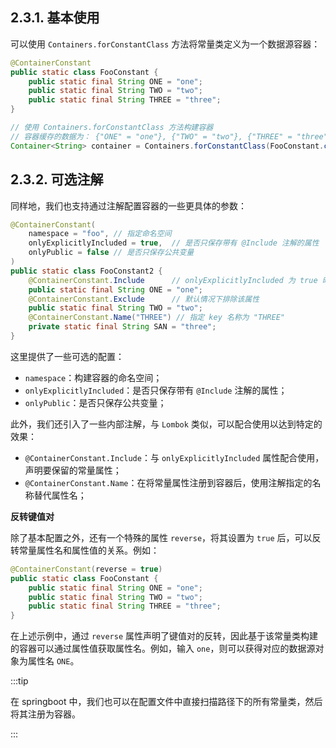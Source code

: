 ## 2.3.1. 基本使用

可以使用 `Containers.forConstantClass` 方法将常量类定义为一个数据源容器：

```java
@ContainerConstant
public static class FooConstant {
    public static final String ONE = "one";
    public static final String TWO = "two";
    public static final String THREE = "three";
}

// 使用 Containers.forConstantClass 方法构建容器
// 容器缓存的数据为： {"ONE" = "one"}, {"TWO" = "two"}, {"THREE" = "three"}
Container<String> container = Containers.forConstantClass(FooConstant.class, new SimpleAnnotationFinder());
```

## 2.3.2. 可选注解

同样地，我们也支持通过注解配置容器的一些更具体的参数：

```java
@ContainerConstant(
    namespace = "foo", // 指定命名空间
    onlyExplicitlyIncluded = true,  // 是否只保存带有 @Include 注解的属性
    onlyPublic = false // 是否只保存公共变量
)
public static class FooConstant2 {
    @ContainerConstant.Include      // onlyExplicitlyIncluded 为 true 时，仅包含带有该注解的属性
    public static final String ONE = "one";
    @ContainerConstant.Exclude      // 默认情况下排除该属性
    public static final String TWO = "two";
    @ContainerConstant.Name("THREE") // 指定 key 名称为 "THREE"
    private static final String SAN = "three";
}
```

这里提供了一些可选的配置：

- `namespace`：构建容器的命名空间；
- `onlyExplicitlyIncluded`：是否只保存带有 `@Include` 注解的属性；
- `onlyPublic`：是否只保存公共变量；

此外，我们还引入了一些内部注解，与 `Lombok` 类似，可以配合使用以达到特定的效果：

- `@ContainerConstant.Include`：与 `onlyExplicitlyIncluded` 属性配合使用，声明要保留的常量属性；
- `@ContainerConstant.Name`：在将常量属性注册到容器后，使用注解指定的名称替代属性名；

**反转键值对**

除了基本配置之外，还有一个特殊的属性 `reverse`，将其设置为 `true` 后，可以反转常量属性名和属性值的关系。例如：

```java
@ContainerConstant(reverse = true)
public static class FooConstant {
    public static final String ONE = "one";
    public static final String TWO = "two";
    public static final String THREE = "three";
}
```

在上述示例中，通过 `reverse` 属性声明了键值对的反转，因此基于该常量类构建的容器可以通过属性值获取属性名。例如，输入 `one`，则可以获得对应的数据源对象为属性名 `ONE`。

:::tip

在 springboot 中，我们也可以在配置文件中直接扫描路径下的所有常量类，然后将其注册为容器。

:::
